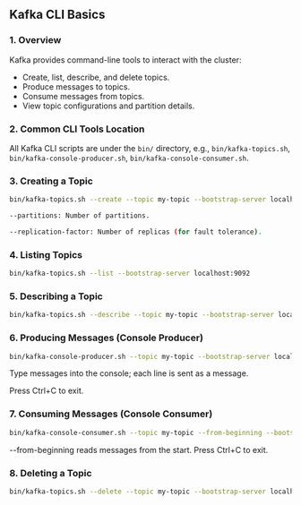 ## Kafka CLI Basics

### 1. Overview
Kafka provides command-line tools to interact with the cluster:
- Create, list, describe, and delete topics.
- Produce messages to topics.
- Consume messages from topics.
- View topic configurations and partition details.


### 2. Common CLI Tools Location
All Kafka CLI scripts are under the `bin/` directory, e.g., `bin/kafka-topics.sh`, `bin/kafka-console-producer.sh`, `bin/kafka-console-consumer.sh`.


### 3. Creating a Topic
```bash
bin/kafka-topics.sh --create --topic my-topic --bootstrap-server localhost:9092 --partitions 3 --replication-factor 1

--partitions: Number of partitions.

--replication-factor: Number of replicas (for fault tolerance).
```

### 4. Listing Topics

```bash
bin/kafka-topics.sh --list --bootstrap-server localhost:9092
```

### 5. Describing a Topic

```bash
bin/kafka-topics.sh --describe --topic my-topic --bootstrap-server localhost:9092
```

### 6. Producing Messages (Console Producer)

```bash
bin/kafka-console-producer.sh --topic my-topic --bootstrap-server localhost:9092
```

Type messages into the console; each line is sent as a message.

Press Ctrl+C to exit.

### 7. Consuming Messages (Console Consumer)


```bash
bin/kafka-console-consumer.sh --topic my-topic --from-beginning --bootstrap-server localhost:9092
```
--from-beginning reads messages from the start.
Press Ctrl+C to exit.


### 8. Deleting a Topic

```bash
bin/kafka-topics.sh --delete --topic my-topic --bootstrap-server localhost:9092
```